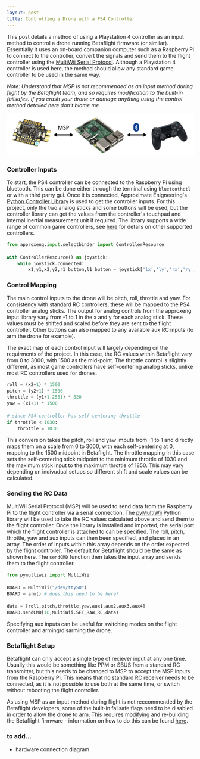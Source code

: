 ```yaml
---
layout: post
title: Controlling a Drone with a PS4 Controller
---
```


This post details a method of using a Playstation 4 controller as an input method to control a drone running Betaflight firmware (or similar). Essentially it uses an on-board companion computer such as a Raspberry Pi to connect to the controller, convert the signals and send them to the flight controller using the [MultiWii Serial Protocol](http://www.multiwii.com/wiki/index.php?title=Multiwii_Serial_Protocol). Although a Playstation 4 controller is used here, the method should allow any standard game controller to be used in the same way.

*Note: Understand that MSP is not recommended as an input method during flight by the Betaflight team, and so requires modification to the built-in failsafes. If you crash your drone or damage anything using the control method detailed here don't blame me*

<img src="/images/betaflight_ps41.PNG" alt="overview" class="inline">

### Controller Inputs

To start, the PS4 controller can be connected to the Raspberry Pi using bluetooth. This can be done either through the terminal using `bluetoothctl` or with a third party gui. Once it is connected, Approximate Enigneering's [Python Controller Library](https://approxeng.github.io/approxeng.input/index.html) is used to get the controller inputs. For this project, only the two analog sticks and some buttons will be used, but the controller library can get the values from the controller's touchpad and internal inertial measurement unit if required. The library supports a wide range of common game controllers, see [here](https://approxeng.github.io/approxeng.input/simpleusage.html#button-names) for details on other supported controllers.

```python
from approxeng.input.selectbinder import ControllerResource

with ControllerResource() as joystick:
    while joystick.connected:
        x1,y1,x2,y2,r1_button,l1_button = joystick['lx','ly','rx','ry','r1','l1']
```

### Control Mapping

The main control inputs to the drone will be pitch, roll, throttle and yaw. For consistency with standard RC controllers, these will be mapped to the PS4 controller analog sticks. The output for analog controls from the approxeng input library vary from -1 to 1 in the x and y for each analog stick. These values must be shifted and scaled before they are sent to the flight controller. Other buttons can also mapped to any available aux RC inputs (to arm the drone for example).

The exact map of each control input will largely depending on the requirments of the project. In this case, the RC values within Betaflight vary from 0 to 3000, with 1500 as the mid-point. The throttle control is slightly different, as most game controllers have self-centering analog sticks, unlike most RC controllers used for drones.

```python
roll = (x2+1) * 1500
pitch = (y2+1) * 1500
throttle = (y1+1.2561) * 820
yaw = (x1+1) * 1500

# since PS4 controller has self-centering throttle
if throttle < 1030:
    throttle = 1030
```

This conversion takes the pitch, roll and yaw imputs from -1 to 1 and directly maps them on a scale from 0 to 3000, with each self-centering at 0, mapping to the 1500 midpoint in Betaflight. The throttle mapping in this case sets the self-centering stick midpoint to the minimum throttle of 1030 and the maximum stick input to the maximum throttle of 1850. This may vary depending on indivudual setups so different shift and scale values can be calculated.

### Sending the RC Data

MultiWii Serial Protocol (MSP) will be used to send data from the Raspberry Pi to the flight controller via a serial connection. The [pyMultiWii](https://github.com/alduxvm/pyMultiWii) Python library will be used to take the RC values calculated above and send them to the flight controller. Once the library is installed and imported, the serial port which the flight controller is attached to can be specified. The roll, pitch, throttle, yaw and aux inputs can then been specified, and placed in an array. The order of inputs within this array depends on the order expected by the flight controller. The default for Betaflight should be the same as shown here. The `sendCMD` function then takes the input array and sends them to the flight controller.

```python
from pymultiwii import MultiWii

BOARD = MultiWii("/dev/ttyS0")
BOARD = arm() # does this need to be here?

data = [roll,pitch,throttle,yaw,aux1,aux2,aux3,aux4]
BOARD.sendCMD[16,MultiWii.SET_RAW_RC,data)

```

Specifying aux inputs can be useful for switching modes on the flight controller and arming/disarming the drone.

### Betaflight Setup

Betaflight can only accept a single type of reciever input at any one time. Usually this would be something like PPM or SBUS from a standard RC transmitter, but this needs to be changed to MSP to accept the MSP inputs from the Raspberry Pi. This means that no standard RC receiver needs to be connected, as it is not possible to use both at the same time, or switch without rebooting the flight controller.

As using MSP as an input method during flight is not reccommended by the Betaflight developers, some of the built-in failsafe flags need to be disabled in order to allow the drone to arm. This requires modifying and re-building the Betaflight firmware - information on how to do this can be found [here](https://github.com/betaflight/betaflight/tree/master/docs/development).



### to add...

* hardware connection diagram
